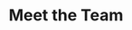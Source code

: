 ---
title: Meet the Team
type: team
image: /img/home-jumbotron.jpg
team:
  blurbs:
    - member:
        heading: "Uno"
        image: "/img/bw-pallet.jpg"
        text: "One"
    - member:
        heading: "Dos"
        image: "/img/bw-pallet.jpg"
        text: "Two"
    - member:
        heading: "Tres"
        image: "/img/bw-pallet.jpg"
        text: "Three"
    - member:
        heading: "Quatro"
        image: "/img/bw-pallet.jpg"
        text: "Four"
---